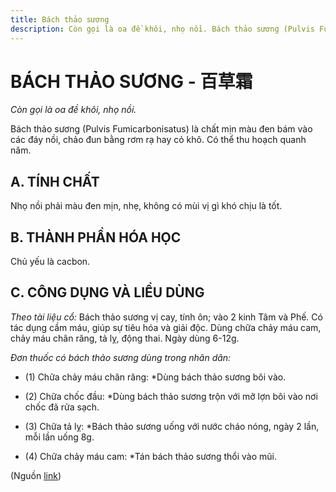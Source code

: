 ```yaml
---
title: Bách thảo sương
description: Còn gọi là oa đề khôi, nhọ nồi. Bách thảo sương (Pulvis Fumicarbonisatus) là chất mịn màu đen bám vào các đáy nồi, chảo đun bằng rơm rạ hay cỏ khô. Có thể thu hoạch quanh năm.
---
```

# BÁCH THẢO SƯƠNG - 百草霜

*Còn gọi là oa đề khôi, nhọ nồi.*

Bách thảo sương (Pulvis Fumicarbonisatus) là chất mịn màu đen bám vào các đáy nồi, chảo đun bằng rơm rạ hay cỏ khô. Có thể thu hoạch quanh năm.

## A. TÍNH CHẤT

Nhọ nồi phải màu đen mịn, nhẹ, không có mùi vị gì khó chịu là tốt.

## B. THÀNH PHẦN HÓA HỌC

Chủ yếu là cacbon.

## C. CÔNG DỤNG VÀ LIỀU DÙNG

*Theo tài liệu cổ:* Bách thảo sương vị cay, tính ôn; vào 2 kinh Tâm và Phế. Có tác dụng cầm máu, giúp sự tiêu hóa và giải độc. Dùng chữa chảy máu cam, chảy máu chân răng, tả lỵ, động thai. Ngày dùng 6-12g.

*Đơn thuốc có bách thảo sương dùng trong nhân dân:*

* (1) Chữa chảy máu chân răng: *Dùng bách thảo sương bôi vào.

* (2) Chữa chốc đầu: *Dùng bách thảo sương trộn với mỡ lợn bôi vào nơi chốc đã rửa sạch.

* (3) Chữa tả lỵ: *Bách thảo sương uống với nước cháo nóng, ngày 2 lần, mỗi lần uống 8g.

* (4) Chữa chảy máu cam: *Tán bách thảo sương thổi vào mũi.

(Nguồn <a href="http://www.thuocvuonnha.com/nhung-cay-thuoc-va-vi-thuoc-viet-nam/ket-qua-tra-cuu/bach-thao-suong" target="_blank">link</a>)
